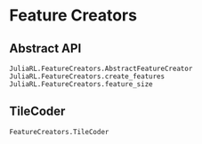 # Feature Creators

## Abstract API
```@doc
JuliaRL.FeatureCreators.AbstractFeatureCreator
JuliaRL.FeatureCreators.create_features
JuliaRL.FeatureCreators.feature_size
```


## TileCoder
```@docs
FeatureCreators.TileCoder
```
